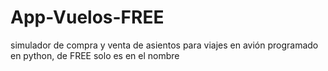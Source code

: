 # App-Vuelos-FREE
simulador de compra y venta de asientos para viajes en avión programado en python, de FREE solo es en el nombre
